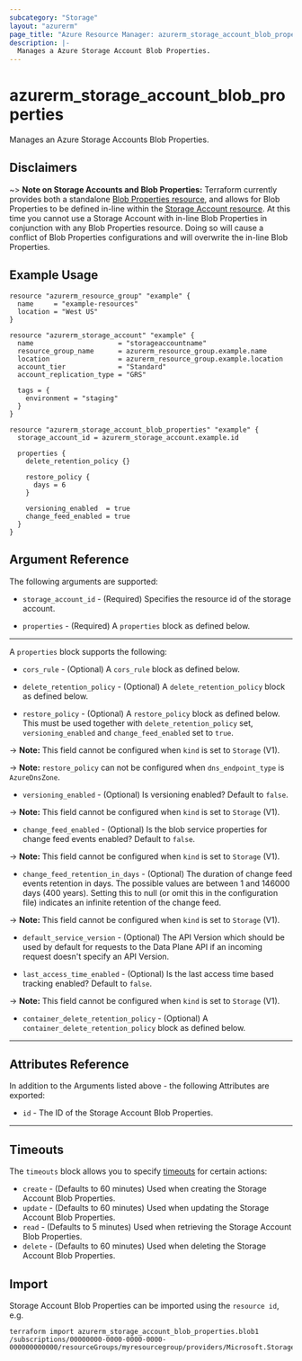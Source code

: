 ```yaml
---
subcategory: "Storage"
layout: "azurerm"
page_title: "Azure Resource Manager: azurerm_storage_account_blob_properties"
description: |-
  Manages a Azure Storage Account Blob Properties.
---
```


# azurerm_storage_account_blob_properties

Manages an Azure Storage Accounts Blob Properties.

## Disclaimers

~> **Note on Storage Accounts and Blob Properties:** Terraform currently provides both a standalone [Blob Properties resource](storage_account_blob_properties.html), and allows for Blob Properties to be defined in-line within the [Storage Account resource](storage_account.html). At this time you cannot use a Storage Account with in-line Blob Properties in conjunction with any Blob Properties resource. Doing so will cause a conflict of Blob Properties configurations and will overwrite the in-line Blob Properties.

## Example Usage

```hcl
resource "azurerm_resource_group" "example" {
  name     = "example-resources"
  location = "West US"
}

resource "azurerm_storage_account" "example" {
  name                     = "storageaccountname"
  resource_group_name      = azurerm_resource_group.example.name
  location                 = azurerm_resource_group.example.location
  account_tier             = "Standard"
  account_replication_type = "GRS"

  tags = {
    environment = "staging"
  }
}

resource "azurerm_storage_account_blob_properties" "example" {
  storage_account_id = azurerm_storage_account.example.id

  properties {
    delete_retention_policy {}

    restore_policy {
      days = 6
    }

    versioning_enabled  = true
    change_feed_enabled = true
  }
}
```

## Argument Reference

The following arguments are supported:

* `storage_account_id` - (Required) Specifies the resource id of the storage account.

* `properties` - (Required) A `properties` block as defined below.

---

A `properties` block supports the following:

* `cors_rule` - (Optional) A `cors_rule` block as defined below.

* `delete_retention_policy` - (Optional) A `delete_retention_policy` block as defined below.

* `restore_policy` - (Optional) A `restore_policy` block as defined below. This must be used together with `delete_retention_policy` set, `versioning_enabled` and `change_feed_enabled` set to `true`.

-> **Note:** This field cannot be configured when `kind` is set to `Storage` (V1).

-> **Note:** `restore_policy` can not be configured when `dns_endpoint_type` is `AzureDnsZone`.

* `versioning_enabled` - (Optional) Is versioning enabled? Default to `false`.

-> **Note:** This field cannot be configured when `kind` is set to `Storage` (V1).

* `change_feed_enabled` - (Optional) Is the blob service properties for change feed events enabled? Default to `false`.

-> **Note:** This field cannot be configured when `kind` is set to `Storage` (V1).

* `change_feed_retention_in_days` - (Optional) The duration of change feed events retention in days. The possible values are between 1 and 146000 days (400 years). Setting this to null (or omit this in the configuration file) indicates an infinite retention of the change feed.

-> **Note:** This field cannot be configured when `kind` is set to `Storage` (V1).

* `default_service_version` - (Optional) The API Version which should be used by default for requests to the Data Plane API if an incoming request doesn't specify an API Version.

* `last_access_time_enabled` - (Optional) Is the last access time based tracking enabled? Default to `false`.

-> **Note:** This field cannot be configured when `kind` is set to `Storage` (V1).

* `container_delete_retention_policy` - (Optional) A `container_delete_retention_policy` block as defined below.

---

## Attributes Reference

In addition to the Arguments listed above - the following Attributes are exported:

* `id` - The ID of the Storage Account Blob Properties.

---

## Timeouts

The `timeouts` block allows you to specify [timeouts](https://www.terraform.io/language/resources/syntax#operation-timeouts) for certain actions:

* `create` - (Defaults to 60 minutes) Used when creating the Storage Account Blob Properties.
* `update` - (Defaults to 60 minutes) Used when updating the Storage Account Blob Properties.
* `read` - (Defaults to 5 minutes) Used when retrieving the Storage Account Blob Properties.
* `delete` - (Defaults to 60 minutes) Used when deleting the Storage Account Blob Properties.

## Import

Storage Account Blob Properties can be imported using the `resource id`, e.g.

```shell
terraform import azurerm_storage_account_blob_properties.blob1 /subscriptions/00000000-0000-0000-0000-000000000000/resourceGroups/myresourcegroup/providers/Microsoft.Storage/storageAccounts/myaccount
```

